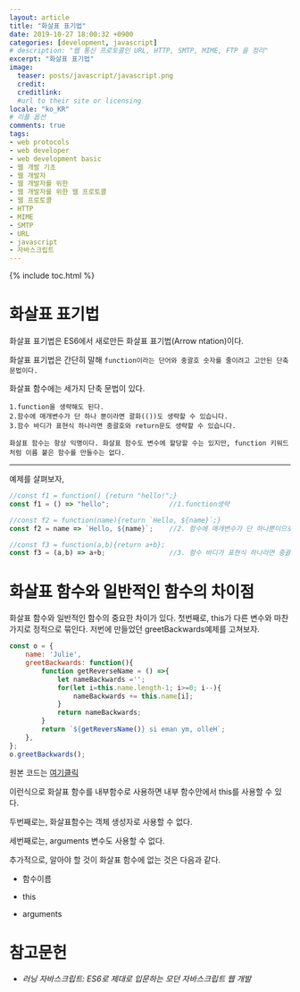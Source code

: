 ```yaml
---
layout: article
title: "화살표 표기법"
date: 2019-10-27 18:00:32 +0900
categories: [development, javascript]
# description: "웹 통신 프로토콜인 URL, HTTP, SMTP, MIME, FTP 을 정리"
excerpt: "화살표 표기법"
image:
  teaser: posts/javascript/javascript.png
  credit: 
  creditlink: 
  #url to their site or licensing
locale: "ko_KR"
# 리플 옵션
comments: true
tags:
- web protocols
- web developer
- web development basic
- 웹 개발 기초
- 웹 개발자
- 웹 개발자를 위한
- 웹 개발자를 위한 웹 프로토콜
- 웹 프로토콜
- HTTP
- MIME
- SMTP
- URL
- javascript
- 자바스크립트
---
```

{% include toc.html %}

# 화살표 표기법
화살표 표기법은 ES6에서 새로만든 화살표 표기법(Arrow ntation)이다.  

화살표 표기법은 간단히 말해 `function이라는 단어와 중괄호 숫자를 줄이려고 고안된 단축 문법이다.`  

화살표 함수에는 세가지 단축 문법이 있다.

```
1.function을 생략해도 된다.
2.함수에 매개변수가 단 하나 뿐이라면 괄화(())도 생략할 수 있습니다.
3.함수 바디가 표현식 하나라면 중괄호와 return문도 생략할 수 있습니다.
```
`화살표 함수는 항상 익명이다. 화살표 함수도 변수에 할당할 수는 있지만, function 키워드처럼 이름 붙은 함수를 만들수는 없다.`

---

예제를 살펴보자,

```javascript
//const f1 = function() {return "hello!";}
const f1 = () => "hello";               //1.function생략

//const f2 = function(name){return `Hello, ${name}`;}
const f2 = name => `Hello, ${name}`;    //2. 함수에 매개변수가 단 하나뿐이므로 ()생략

//const f3 = function(a,b){return a+b};
const f3 = (a,b) => a+b;                //3. 함수 바디가 표현식 하나라면 중괄호와 return문 생략
```


# 화살표 함수와 일반적인 함수의 차이점
화살표 함수와 일반적인 함수의 중요한 차이가 있다. 첫번째로, this가 다른 변수와 마찬가지로 정적으로 묶인다.
저번에 만들었던 greetBackwards예제를 고쳐보자.

```javascript
const o = {
    name: 'Julie',
    greetBackwards: function(){
        function getReverseName = () =>{
            let nameBackwards ='';
            for(let i=this.name.length-1; i>=0; i--){
                nameBackwards += this.name[i];
            }
            return nameBackwards;
        }
        return `${getReversName()} si eman ym, olleH`;
    },
};
o.greetBackwards(); 
```

원본 코드는 [여기클릭](https://byeongminlee.github.io/language/2019/10/27/language-javascript-3/)

이런식으로 화살표 함수를 내부함수로 사용하면 내부 함수안에서 this를 사용할 수 있다.

두번째로는, 화살표함수는 객체 생성자로 사용할 수 없다.

세번째로는, arguments 변수도 사용할 수 없다.

추가적으로, 알아야 할 것이 화살표 함수에 없는 것은 다음과 같다.  

- 함수이름

- this

- arguments

# 참고문헌
- *러닝 자바스크립트: ES6로 제대로 입문하는 모던 자바스크립트 웹 개발*